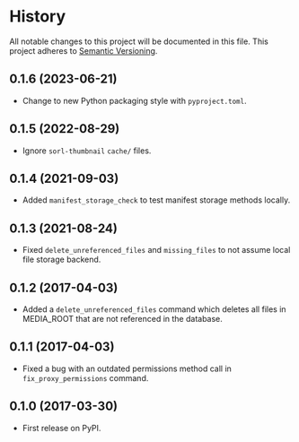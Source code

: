 # History

All notable changes to this project will be documented in this file. This project adheres to [Semantic Versioning](http://semver.org/).

## 0.1.6 (2023-06-21)

- Change to new Python packaging style with `pyproject.toml`.

## 0.1.5 (2022-08-29)

- Ignore `sorl-thumbnail` `cache/` files.

## 0.1.4 (2021-09-03)

- Added `manifest_storage_check` to test manifest storage methods locally.

## 0.1.3 (2021-08-24)

- Fixed `delete_unreferenced_files` and `missing_files` to not assume local file storage backend.

## 0.1.2 (2017-04-03)

- Added a `delete_unreferenced_files` command which deletes all files in MEDIA_ROOT that are not referenced in the database.

## 0.1.1 (2017-04-03)

- Fixed a bug with an outdated permissions method call in `fix_proxy_permissions` command.

## 0.1.0 (2017-03-30)

- First release on PyPI.
